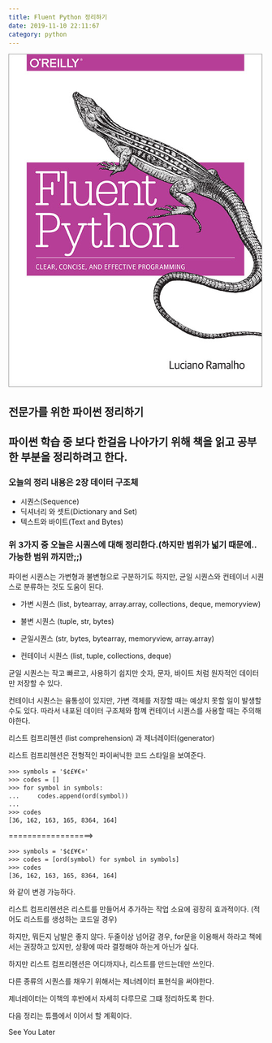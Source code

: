 ```yaml
---
title: Fluent Python 정리하기
date: 2019-11-10 22:11:67
category: python
---
```


![](./images/fluent.jpg)

## 전문가를 위한 파이썬 정리하기

## 파이썬 학습 중 보다 한걸음 나아가기 위해 책을 읽고 공부한 부분을 정리하려고 한다.

### 오늘의 정리 내용은 2장 데이터 구조체

- 시퀀스(Sequence)
- 딕셔너리 와 셋트(Dictionary and Set)
- 텍스트와 바이트(Text and Bytes)

### 위 3가지 중 오늘은 시퀀스에 대해 정리한다.(하지만 범위가 넓기 때문에.. 가능한 범위 까지만;;)

파이썬 시퀀스는 가변형과 불변형으로 구분하기도 하지만, 균일 시퀀스와 컨테이너 시퀀스로 분류하는 것도 도움이 된다.

- 가변 시퀀스 (list, bytearray, array.array, collections, deque, memoryview)

- 불변 시퀀스 (tuple, str, bytes)

- 균일시퀀스 (str, bytes, bytearray, memoryview, array.array)

- 컨테이너 시퀀스 (list, tuple, collections, deque)

균일 시퀀스는 작고 빠르고, 사용하기 쉽지만 숫자, 문자, 바이트 처럼 원자적인 데이터만 저장할 수 있다. 

컨테이너 시퀀스는 융통성이 있지만, 가변 객체를 저장할 때는 예상치 못할 일이 발생할 수도 있다. 따라서 내포된 데이터 구조체와 함꼐 컨테이너 시퀀스를 사용할 때는 주의해야한다.

리스트 컴프리헨션 (list comprehension) 과 제너레이터(generator)

리스트 컴프리헨션은 전형적인 파이써닉한 코드 스타일을 보여준다.

```
>>> symbols = '$¢£¥€¤'
>>> codes = []
>>> for symbol in symbols:
...     codes.append(ord(symbol))
...
>>> codes
[36, 162, 163, 165, 8364, 164]
```
==================>

```
>>> symbols = '$¢£¥€¤'
>>> codes = [ord(symbol) for symbol in symbols]
>>> codes
[36, 162, 163, 165, 8364, 164]
```
와 같이 변경 가능하다.

리스트 컴프리헨션은 리스트를 만들어서 추가하는 작업 소요에 굉장히 효과적이다. (적어도 리스트를 생성하는 코드일 경우)

하지만, 뭐든지 남발은 좋지 않다. 두줄이상 넘어갈 경우, for문을 이용해서 하라고 책에서는 권장하고 있지만, 상황에 따라 결정해야 하는게 아닌가 싶다.

하지만 리스트 컴프리헨션은 어디까지나, 리스트를 만드는데만 쓰인다.

다른 종류의 시퀀스를 채우기 위해서는 제너레이터 표현식을 써야한다.

제너레이터는 이책의 후반에서 자세히 다루므로 그떄 정리하도록 한다.

다음 정리는 튜플에서 이어서 할 계획이다. 

See You Later


